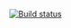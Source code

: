 [![Build status](https://ci.appveyor.com/api/projects/status/xeo7x1hvhomby4rt?svg=true)](https://ci.appveyor.com/project/PavelQA32/postmanecho)
